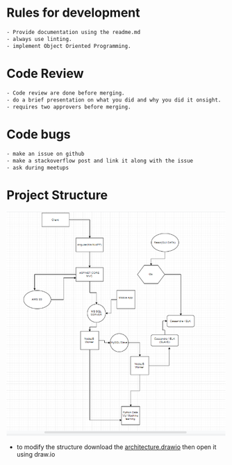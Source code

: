 # Rules for development
    - Provide documentation using the readme.md
    - always use linting.
    - implement Object Oriented Programming.

# Code Review
    - Code review are done before merging.
    - do a brief presentation on what you did and why you did it onsight.
    - requires two approvers before merging.

# Code bugs
    - make an issue on github
    - make a stackoverflow post and link it along with the issue
    - ask during meetups

# Project Structure

![System Design](architecture.PNG)

 - to modify the structure download the [architecture.drawio](architecture.drawio) then open it using draw.io